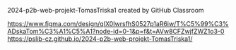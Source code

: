 2024-p2b-web-projekt-TomasTriska1 created by GitHub Classroom

https://www.figma.com/design/qIX0IwrsfhS0527p1aR6iw/T%C5%99%C3%ADskaTom%C3%A1%C5%A1?node-id=0-1&p=f&t=AVw8CFZwjfZWZ1o3-0
https://pslib-cz.github.io/2024-p2b-web-projekt-TomasTriska1/
